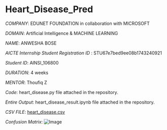 # Heart_Disease_Pred

*COMPANY*: EDUNET FOUNDATION in collaboration with MICROSOFT

*DOMAIN*: Artificial Intelligence & MACHINE LEARNING

*NAME*: ANWESHA BOSE

*AICTE Internship Student Registration ID* : STU67e7bed9ee08b1743240921

*Student ID*: AINSI_106800

*DURATION*: 4 weeks

*MENTOR*: Thoufiq Z

*Code*: heart_disease.py file attached in the repository.

*Entire Output*: heart_disease_result.ipynb file attached in the repository.

*CSV FILE*: [heart_disease.csv](https://github.com/user-attachments/files/19843760/heart_disease.csv)

*Confusion Matrix*: ![Image](https://github.com/user-attachments/assets/a7414738-299e-4393-9981-093d19a7f484)
